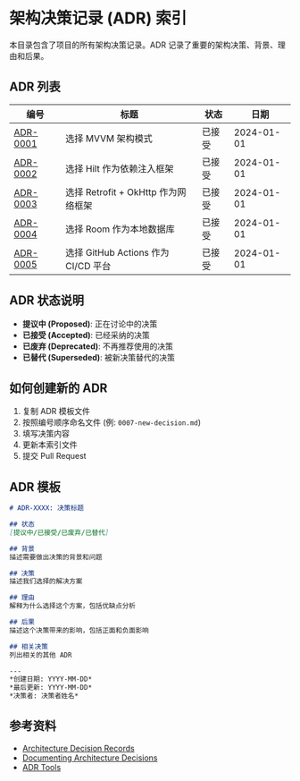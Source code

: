 # 架构决策记录 (ADR) 索引

本目录包含了项目的所有架构决策记录。ADR 记录了重要的架构决策、背景、理由和后果。

## ADR 列表

| 编号 | 标题 | 状态 | 日期 |
|------|------|------|------|
| [ADR-0001](./0001-mvvm-architecture-choice.md) | 选择 MVVM 架构模式 | 已接受 | 2024-01-01 |
| [ADR-0002](./0002-hilt-dependency-injection.md) | 选择 Hilt 作为依赖注入框架 | 已接受 | 2024-01-01 |
| [ADR-0003](./0003-retrofit-network-framework.md) | 选择 Retrofit + OkHttp 作为网络框架 | 已接受 | 2024-01-01 |
| [ADR-0004](./0004-room-database-choice.md) | 选择 Room 作为本地数据库 | 已接受 | 2024-01-01 |
| [ADR-0005](./0005-cicd-github-actions.md) | 选择 GitHub Actions 作为 CI/CD 平台 | 已接受 | 2024-01-01 |

## ADR 状态说明

- **提议中 (Proposed)**: 正在讨论中的决策
- **已接受 (Accepted)**: 已经采纳的决策
- **已废弃 (Deprecated)**: 不再推荐使用的决策
- **已替代 (Superseded)**: 被新决策替代的决策

## 如何创建新的 ADR

1. 复制 ADR 模板文件
2. 按照编号顺序命名文件 (例: `0007-new-decision.md`)
3. 填写决策内容
4. 更新本索引文件
5. 提交 Pull Request

## ADR 模板

```markdown
# ADR-XXXX: 决策标题

## 状态
[提议中/已接受/已废弃/已替代]

## 背景
描述需要做出决策的背景和问题

## 决策
描述我们选择的解决方案

## 理由
解释为什么选择这个方案，包括优缺点分析

## 后果
描述这个决策带来的影响，包括正面和负面影响

## 相关决策
列出相关的其他 ADR

---
*创建日期: YYYY-MM-DD*  
*最后更新: YYYY-MM-DD*  
*决策者: 决策者姓名*
```

## 参考资料

- [Architecture Decision Records](https://adr.github.io/)
- [Documenting Architecture Decisions](https://cognitect.com/blog/2011/11/15/documenting-architecture-decisions)
- [ADR Tools](https://github.com/npryce/adr-tools)